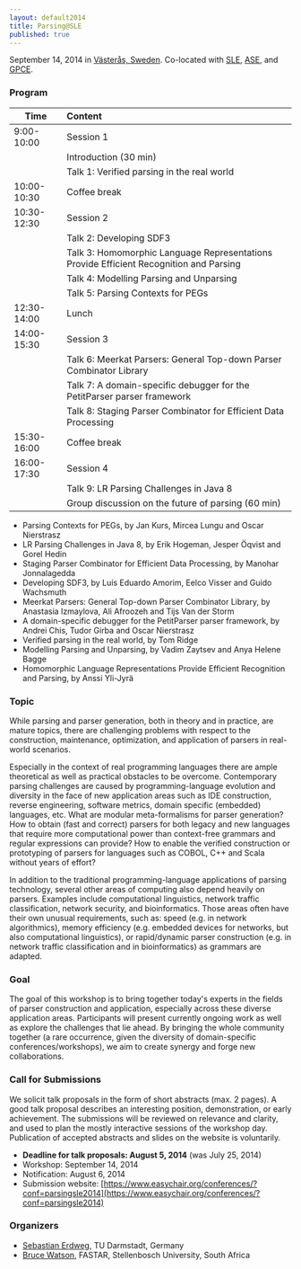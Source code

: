 ```yaml
---
layout: default2014
title: Parsing@SLE
published: true
---
```


September 14, 2014 in [Västerås, Sweden](http://goo.gl/maps/W2COv).
Co-located with [SLE](http://www.sleconf.org/2014/), [ASE](http://ase2014.org/), and [GPCE](http://gpce.org).

### Program

Time       | Content
-----------|:------------------------------------------
9:00-10:00 | Session 1
	   | Introduction (30 min)
	   | Talk 1: Verified parsing in the real world
10:00-10:30 | Coffee break
10:30-12:30 | Session 2
	    | Talk 2: Developing SDF3
	    | Talk 3: Homomorphic Language Representations Provide Efficient Recognition and Parsing
	    | Talk 4: Modelling Parsing and Unparsing
	    | Talk 5: Parsing Contexts for PEGs
12:30-14:00 | Lunch
14:00-15:30 | Session 3
	    | Talk 6: Meerkat Parsers: General Top-down Parser Combinator Library
	    | Talk 7: A domain-specific debugger for the PetitParser parser framework
	    | Talk 8: Staging Parser Combinator for Efficient Data Processing
15:30-16:00 | Coffee break
16:00-17:30 | Session 4
	    | Talk 9: LR Parsing Challenges in Java 8
	    | Group discussion on the future of parsing (60 min)


* Parsing Contexts for PEGs, by Jan Kurs, Mircea Lungu and Oscar
  Nierstrasz
* LR Parsing Challenges in Java 8, by Erik Hogeman, Jesper Öqvist
  and Gorel Hedin 
* Staging Parser Combinator for Efficient Data Processing, by
  Manohar Jonnalagedda 
* Developing SDF3, by Luís Eduardo Amorim, Eelco Visser and Guido
  Wachsmuth 
* Meerkat Parsers: General Top-down Parser Combinator Library, by
  Anastasia Izmaylova, Ali Afroozeh and Tijs Van der Storm 
* A domain-specific debugger for the PetitParser parser framework,
  by Andrei Chis, Tudor Girba and Oscar Nierstrasz 
* Verified parsing in the real world, by Tom Ridge
* Modelling Parsing and Unparsing, by Vadim Zaytsev and Anya
  Helene Bagge 
* Homomorphic Language Representations Provide Efficient
  Recognition and Parsing, by Anssi Yli-Jyrä 



### Topic

While parsing and parser generation, both in theory and in practice, are mature topics, there are challenging problems with respect to the construction, maintenance, optimization, and application of parsers in real-world scenarios.

Especially in the context of real programming languages there are ample theoretical as well as practical obstacles to be overcome. Contemporary parsing challenges are caused by programming-language evolution and diversity in the face of new application areas such as IDE construction, reverse engineering, software metrics, domain specific (embedded) languages, etc. What are modular meta-formalisms for parser generation? How to obtain (fast and correct) parsers for both legacy and new languages that require more computational power than context-free grammars and regular expressions can provide? How to enable the verified construction or prototyping of parsers for languages such as COBOL, C++ and Scala without years of effort?

In addition to the traditional programming-language applications of parsing technology, several other areas of computing also depend heavily on parsers. Examples include computational linguistics, network traffic classification, network security, and bioinformatics. Those areas often have their own unusual requirements, such as: speed (e.g. in network algorithmics), memory efficiency (e.g. embedded devices for networks, but also computational linguistics), or rapid/dynamic parser construction (e.g. in network traffic classification and in bioinformatics) as grammars are adapted.


### Goal

The goal of this workshop is to bring together today's experts in the fields of parser construction and application, especially across these diverse application areas. Participants will present currently ongoing work as well as explore the challenges that lie ahead. By bringing the whole community together (a rare occurrence, given the diversity of domain-specific conferences/workshops), we aim to create synergy and forge new collaborations.

### Call for Submissions

We solicit talk proposals in the form of short abstracts (max. 2 pages). A good talk proposal describes an interesting position, demonstration, or early achievement. The submissions will be reviewed on relevance and clarity, and used to plan the mostly interactive sessions of the workshop day. Publication of accepted abstracts and slides on the website is voluntarily.

* **Deadline for talk proposals: August 5, 2014** (was July 25, 2014)
* Workshop: September 14, 2014
* Notification: August 6, 2014
* Submission website: [https://www.easychair.org/conferences/?conf=parsingsle2014](https://www.easychair.org/conferences/?conf=parsingsle2014)

### Organizers

* [Sebastian Erdweg](http://erdweg.org), TU Darmstadt, Germany
* [Bruce Watson](http://www.bruce-watson.com), FASTAR, Stellenbosch University, South Africa

